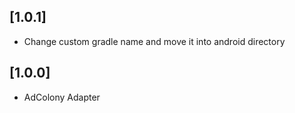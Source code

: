 ## [1.0.1] 
- Change custom gradle name and move it into android directory

## [1.0.0] 
- AdColony Adapter